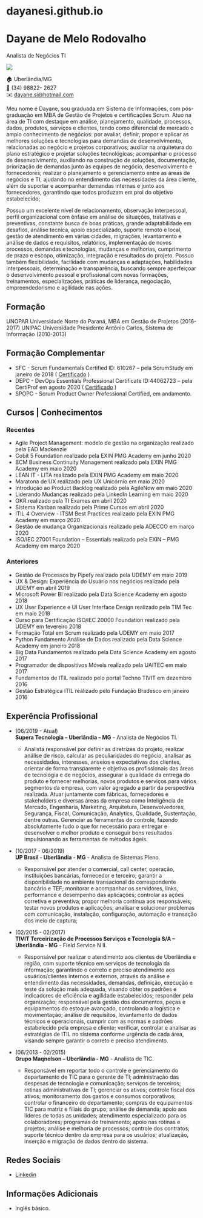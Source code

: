 # dayanesi.github.io

# Dayane de Melo Rodovalho
Analista de Negócios TI

<img src="https://www.linkedin.com/in/dayanemelo/detail/photo/"/>

:house:    Uberlândia/MG <br>
:iphone:   (34) 98822- 2627 <br>
:envelope:  dayane.si@hotmail.com

Meu nome é Dayane, sou graduada em Sistema de Informações, com pós-graduação em MBA de Gestão de Projetos e certificações Scrum.
Atuo na área de TI com destaque em análise, planejamento, qualidade, processos, dados, produtos, serviços e clientes, tendo como diferencial de mercado o amplo conhecimento de negócios: por avaliar, definir, propor e aplicar as melhores soluções e tecnologias para demandas de desenvolvimento, relacionadas ao negócio e projetos corporativos; auxiliar na arquitetura do plano estratégico e projetar soluções tecnológicas; acompanhar o processo de desenvolvimento, auxiliando na construção de soluções, documentação, priorização de demandas junto às equipes de negócio, desenvolvimento e fornecedores; realizar o planejamento e gerenciamento entre as áreas de negócios e TI, ajudando no entendimento das necessidades da área cliente, além de suportar e acompanhar demandas internas e junto aos fornecedores, garantindo que todos produzam em prol do objetivo estabelecido;

Possuo um excelente nível de relacionamento, observação interpessoal, perfil organizacional com ênfase em análise de situações, tratativas e preventivas, constante busca de boas práticas, grande adaptabilidade em desafios, análise técnica, apoio especializado, suporte remoto e local, gestão de atendimento em várias cidades, migrações, levantamento e análise de dados e requisitos, relatórios, implementação de novos processos, demandas e tecnologias, mudanças e melhorias, cumprimento de prazo e escopo, otimização, integração e resultados do projeto. Possuo também flexibilidade, facilidade com mudanças e adaptações, habilidades interpessoais,  determinação e transparência, buscando sempre aperfeiçoar o desenvolvimento pessoal e profissional com novas formações, treinamentos, especializações, práticas de liderança, negociação, empreendedorismo e agilidade nas ações.

## Formação
UNOPAR Universidade Norte do Paraná, MBA em Gestão de Projetos (2016-2017)
UNIPAC Universidade Presidente Antônio Carlos, Sistema de Informação (2010-2013)

## Formação Complementar 
* SFC - Scrum Fundamentals Certified ID: 610267 – pela ScrumStudy em janeiro de 2018 ( [Certificado](certificados/devops-2020.pdf) )
* DEPC - DevOps Essentials Professional Certificate ID:44062723 – pela CertiProf em agosto 2020 ( [Certificado](certificados/sfc-2018.pdf) )
* SPOPC - Scrum Product Owner Professional Certified, em andamento.

## Cursos | Conhecimentos
### Recentes
* Agile Project Management: modelo de gestão na organização realizado pela EAD Mackenzie
* Cobit 5 Foundation realizado pela EXIN PMG Academy em junho 2020
* BCM Business Continuity Management realizado pela EXIN PMG Academy em maio 2020
* LEAN IT - LITA realizado pela EXIN PMG Academy em maio 2020
* Maratona de UX realizado pela UX Unicórnio em maio 2020
* Introdução ao Product Backlog realizado pela AgileNow em maio 2020
* Liderando Mudanças realizado pela LinkedIn Learning em maio 2020
* OKR realizado pela TI Exames em abril 2020
* Sistema Kanban realizado pela Prime Cursos em abril 2020
* ITIL 4 Overview - ITSM Best Practices realizado pela EXIN PMG Academy em março 2020
* Gestão de mudança Organizacionais realizado pela ADECCO em março 2020
* ISO/IEC 27001 Foundation – Essentials realizado pela EXIN – PMG Academy em março 2020

### Anteriores
* Gestão de Processos by Pipefy realizado pela UDEMY em maio 2019
* UX & Design: Experiência do Usuário nos negócios realizado pela UDEMY em abril 2019
* Microsoft Power BI realizado pela Data Science Academy em agosto 2018
* UX User Experience e UI User Interface Design realizado pela TIM Tec em maio 2018
* Curso para Certificação ISO/IEC 20000 Foundation realizado pela UDEMY em fevereiro 2018
* Formação Total em Scrum realizado pela UDEMY em maio 2017
* Python Fundamento Análise de Dados realizado pela Data Science Academy em janeiro 2018
* Big Data Fundamentos realizado pela Data Science Academy em agosto 2017
* Programador de dispositivos Móveis realizado pela UAITEC em maio 2017
* Fundamentos de ITIL realizado pelo portal Techno TIVIT em dezembro 2016
* Gestão Estratégica ITIL realizado pelo Fundação Bradesco em janeiro 2016

## Experência Profissional
* (06/2019 -  Atual) <br>
**Supera Tecnologia – Uberlândia – MG** -
Analista de Negócios TI.
  * Analista responsável por definir as diretrizes do projeto, realizar análise de risco, calcular as peculiaridades do negócio, analisar as necessidades, interesses, anseios e expectativas dos clientes, orientar de forma transparente e objetiva os profissionais das áreas de tecnologia e de negócios, assegurar a qualidade da entrega do produto e fornecer melhorias, novos produtos e serviços para vários segmentos da empresa, com valor agregado a partir da perspectiva realizada. Atuar juntamente com fábricas, fornecedores e stakeholders e diversas áreas da empresa como Inteligência de Mercado, Engenharia, Marketing, Arquitetura, Desenvolvedores, Segurança, Fiscal, Comunicação, Analytics, Qualidade, Sustentação, dentre outras. Gerenciar as ferramentas de
controle, fazendo absolutamente tudo o que for necessário para entregar e desenvolver o melhor produto e conseguir bons resultados impulsionando as ferramentas de métodos ágeis.

* (10/2017 -  06/2019) <br>
**UP Brasil - Uberlândia - MG** -
Analista de Sistemas Pleno.
  * Responsável por atender o comercial, call center, operação, instituições bancárias, fornecedor e terceiro; garantir a disponibilidade no ambiente transacional do correspondente bancário e TEF; monitorar e acompanhar os servidores, links, performance e desempenho das aplicações; controlar as ações corretiva e preventiva; propor melhoria contínua aos responsáveis; testar novos produtos e aplicações; analisar e solucionar problemas com comunicação, instalação, configuração, automação e transação dos meio de captura;
 
* (02/2015 -  02/2017) <br>
**TIVIT Terceirização de Processos Serviços e Tecnologia S/A – Uberlândia - MG** -
Field Service N II.
  * Responsável por realizar o atendimento aos clientes de Uberlândia e região, com suporte técnico em serviços de tecnologia da informação; garantindo o correto e preciso atendimento aos usuários/clientes internos e externos, através da análise e entendimento das necessidades, demandas, definição, execução e teste da solução mais adequada, visando obter os padrões e indicadores de eficiência e agilidade estabelecidos; responder pela organização; responsável pela gestão dos documentos, peças e equipamentos do estoque avançado, controlando a logística e movimentação; análise de requisitos, levantamento de dados técnicos e operacionais, cumprir com as normas e padrões estabelecido pela empresa e cliente; verificar, controlar e analisar as estratégias de ITIL no sistema conforme urgência de cada área, visando sempre garantir o correto e preciso atendimento.

* (06/2013 -  02/2015) <br>
**Grupo Maqnelson – Uberlândia - MG** -
Analista de TIC.
  * Responsável em reportar todo o controle e gerenciamento do departamento de TIC para o gerente de TI; administração das despesas de tecnologia e comunicação; serviços de terceiros; rotinas administrativas de TI; gerenciar os ativos; controle fiscal dos ativos; monitoramento dos gastos e consumos corporativos; controlar o financeiro do departamento; compras de equipamentos TIC para matriz e filiais do grupo; análise de demanda; apoio aos líderes de todas as unidades; atendimento especializado para os colaboradores; programas de treinamento; apoio nas rotinas e projetos; análise e melhoria de processos; controle dos contratos; suporte técnico dentro da empresa para os usuários; atualização, inserção e migração de dados dentro do sistema.

## Redes Sociais
*  [Linkedin](https://www.linkedin.com/in/dayanemelo/)

## Informações Adicionais
* Inglês básico.

<br><br>
